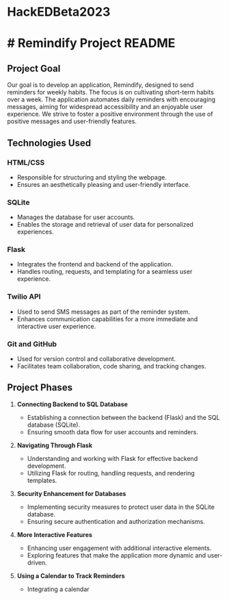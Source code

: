 # HackEDBeta2023
# # Remindify Project README

## Project Goal
Our goal is to develop an application, Remindify, designed to send reminders for weekly habits. The focus is on cultivating short-term habits over a week. The application automates daily reminders with encouraging messages, aiming for widespread accessibility and an enjoyable user experience. We strive to foster a positive environment through the use of positive messages and user-friendly features.

## Technologies Used

### HTML/CSS
- Responsible for structuring and styling the webpage.
- Ensures an aesthetically pleasing and user-friendly interface.

### SQLite
- Manages the database for user accounts.
- Enables the storage and retrieval of user data for personalized experiences.

### Flask
- Integrates the frontend and backend of the application.
- Handles routing, requests, and templating for a seamless user experience.

### Twilio API
- Used to send SMS messages as part of the reminder system.
- Enhances communication capabilities for a more immediate and interactive user experience.

### Git and GitHub
- Used for version control and collaborative development.
- Facilitates team collaboration, code sharing, and tracking changes.

## Project Phases

1. **Connecting Backend to SQL Database**
   - Establishing a connection between the backend (Flask) and the SQL database (SQLite).
   - Ensuring smooth data flow for user accounts and reminders.

2. **Navigating Through Flask**
   - Understanding and working with Flask for effective backend development.
   - Utilizing Flask for routing, handling requests, and rendering templates.

3. **Security Enhancement for Databases**
   - Implementing security measures to protect user data in the SQLite database.
   - Ensuring secure authentication and authorization mechanisms.

4. **More Interactive Features**
   - Enhancing user engagement with additional interactive elements.
   - Exploring features that make the application more dynamic and user-driven.

5. **Using a Calendar to Track Reminders**
   - Integrating a calendar
